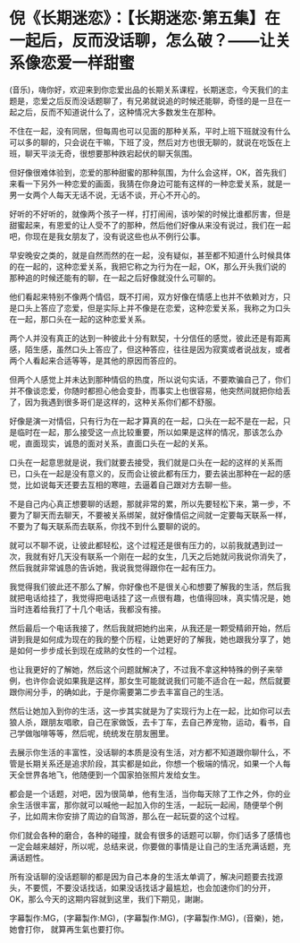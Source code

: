 # 倪《长期迷恋》：【长期迷恋·第五集】在一起后，反而没话聊，怎么破？——让关系像恋爱一样甜蜜

(音乐)，嗨你好，欢迎来到你恋爱出品的长期关系课程，长期迷恋，今天我们的主题是，恋爱之后反而没话题聊了，有兄弟就说追的时候还能聊，奇怪的是一旦在一起之后，反而不知道说什么了，这种情况大多数发生在那种。

不住在一起，没有同居，但每周也可以见面的那种关系，平时上班下班就没有什么可以多的聊的，只会说在干嘛，下班了没，然后对方也很无聊的，就说在吃饭在上班，聊天平淡无奇，很想要那种跌宕起伏的聊天氛围。

但好像很难体验到，恋爱的那种甜蜜的那种氛围，为什么会这样，OK，首先我们来看一下另外一种恋爱的画面，我猜在你身边可能有这样的一种恋爱关系，就是一男一女两个人每天无话不说，无话不谈，开心不开心的。

好听的不好听的，就像两个孩子一样，打打闹闹，该吵架的时候比谁都厉害，但是甜蜜起来，有恩爱的让人受不了的那种，然后他们好像从来没有说过，我们在一起吧，你现在是我女朋友了，没有说这些也从不例行公事。

早安晚安之类的，就是自然而然的在一起，没有疑似，甚至都不知道什么时候具体的在一起的，这种恋爱关系，我把它称之为行为在一起，OK，那么开头我们说的那种追的时候还能有的聊，在一起之后好像就没什么可聊的。

他们看起来特别不像两个情侣，既不打闹，双方好像在情感上也并不依赖对方，只是口头上答应了恋爱，但是实际上并不像是在恋爱，这种恋爱关系，我称之为口头在一起，那口头在一起的这种恋爱关系。

两个人并没有真正的达到一种彼此十分有默契，十分信任的感觉，彼此还是有距离感，陌生感，虽然口头上答应了，但这种答应，往往是因为寂寞或者说战友，或者两个人看起来合适等等，是其他的原因而答应的。

但两个人感觉上并未达到那种情侣的热度，所以说句实话，不要欺骗自己了，你们并不像谈恋爱，你随时都担心他会变卦，而事实上也很容易，他突然间就把你给丢了，因为我遇到很多哥们是这样的，这种关系你们都不舒服。

好像是演一对情侣，只有行为在一起才算真的在一起，口头在一起不是在一起，只是临时在一起，那么接受这一点比较重要，所以如果是这样的情况，那该怎么办呢，直面现实，诚恳的面对关系，直面口头在一起的关系。

口头在一起意思就是说，我们就要去接受，我们就是口头在一起的这样的关系而已，口头在一起是没有意义的，反而会让彼此都有压力，要去装出那种在一起的感觉，比如说每天还要去互相的寒暄，去逼着自己跟对方去聊一些。

不是自己内心真正想要聊的话题，那就非常的累，所以先要轻松下来，第一步，不要为了聊天而去聊天，不要被关系绑架，就好像情侣之间就一定要每天联系一样，不要为了每天联系而去联系，你找不到什么要聊的说的。

就可以不聊不说，让彼此都轻松，这个过程还是很有压力的，以前我就遇到过一次，我就有好几天没有联系一个刚在一起的女生，几天之后她就问我说你消失了，然后我就非常诚恳的告诉她，我说我觉得跟你在一起有压力。

我觉得我们彼此还不那么了解，你好像也不是很关心和想要了解我的生活，然后我就把电话给挂了，我觉得把电话挂了这一点很有趣，也值得回味，真实情况是，她当时连着给我打了十几个电话，我都没有接。

然后最后一个电话我接了，然后我就把她约出来，从我还是一颗受精卵开始，然后讲到我是如何成为现在的我的整个历程，让她更好的了解我，她也跟我分享了，她是如何一步步成长到现在成熟的女性的一个过程。

也让我更好的了解她，然后这个问题就解决了，不过我不拿这种特殊的例子来举例，也许你会说如果我是这样，那女生可能就说我们可能不适合在一起，然后就要跟你闹分手，的确如此，于是你需要第二步去丰富自己的生活。

然后让她加入到你的生活，这一步其实就是为了实现行为上在一起，比如你可以去狼人杀，跟朋友唱歌，自己在家做饭，去卡丁车，去自己养宠物，运动，看书，自己学做咖啡等等，然后呢，统统发在朋友圈里。

去展示你生活的丰富性，没话聊的本质是没有生活，对方都不知道跟你聊什么，不管是长期关系还是追求阶段，其实都是如此，你想一个极端的情况，如果一个人每天全世界各地飞，他随便到一个国家拍张照片发给女生。

都会是一个话题，对吧，因为很简单，他有生活，当你每天除了工作之外，你的业余生活很丰富，那你就可以喊他一起加入你的生活，一起玩一起闹，随便举个例子，比如周末你安排了周边的自驾游，那么在一起玩耍的这个过程。

你们就会各种的磨合，各种的碰撞，就会有很多的话题可以聊，你们话多了感情也一定会越来越好，所以呢，总结来说，你要做的事情是让自己的生活充满话题，充满话题性。

所有没话聊的没话题聊的都是因为自己本身的生活太单调了，解决问题要去找源头，不要慌，不要没话找话，如果没话找话才最尴尬，也会加速你们的分开，OK，那么今天的这期内容就到这里，我们下期见，謝謝。

字幕製作:MG，(字幕製作:MG)，(字幕製作:MG)，(字幕製作:MG)，(音樂)，她， 她會打你， 就算再生氣也要打你。

